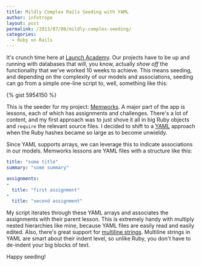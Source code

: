 ```yaml
---
title: Mildly Complex Rails Seeding with YAML
author: infotrope
layout: post
permalink: /2013/07/08/mildly-complex-seeding/
categories:
  - Ruby on Rails
---
```

It's crunch time here at [Launch Academy][1]. Our projects have to be up and running with databases that will, you know, actually *show off* the functionality that we've worked 10 weeks to achieve. This means seeding, and depending on the complexity of our models and associations, seeding can go from a simple one-line script to, well, something like this:

{% gist 5954150 %}

This is the seeder for my project: [Memworks][2]. A major part of the app is lessons, each of which has assignments and challenges. There's a lot of content, and my first approach was to just shove it all in big Ruby objects and `require` the relevant source files. I decided to shift to a [YAML][3] approach when the Ruby hashes became so large as to become unwieldy.

Since YAML supports arrays, we can leverage this to indicate associations in our models. Memworks lessons are YAML files with a structure like this:

```yaml
title: "some title"
summary: "some summary"

assignments:
-
  title: "first assignment"
-
  title: "second assignment"
```

My script iterates through these YAML arrays and associates the assignments with their parent lesson. This is extremely handy with multiply nested hierarchies like mine, because YAML files are easily read and easily edited. Also, there's great support for [multiline strings][4]. Multiline strings in YAML are smart about their indent level, so unlike Ruby, you don't have to de-indent your big blocks of text.

Happy seeding!

[1]: http://www.launchacademy.com/
[2]: http://www.memworks.com/
[3]: http://www.yaml.org/
[4]: http://michael.f1337.us/2010/03/30/482836205/
